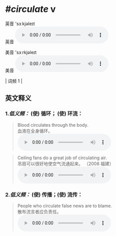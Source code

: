 # ***\#circulate*** v
英音 'sɜːkjəleɪt  
英音
<audio src="./media/circulate-B.aac" controls="controls"></audio>

美音 'sɜːrkjəleɪt  
美音
<audio src="./media/circulate.aac" controls="controls"></audio>



| 词频 1 |  

英文释义
---
### 1.*低义频：* **(使) 循环； (使) 环流：**  

 > Blood circulates through the body.  
 > 血液在全身循环。    
<audio src="./media/1-circulate.aac" controls="controls"></audio>

 > Ceiling fans do a great job of circulating air.  
 > 吊扇可以很好地使空气流通起来。  （2008 福建）  
<audio src="./media/2-circulate.aac" controls="controls"></audio>

### 2.*低义频：* **(使) 传播；(使) 流传：**  

 > People who circulate false news are to blame.  
 > 散布流言者应负责任。    
<audio src="./media/3-circulate.aac" controls="controls"></audio>


